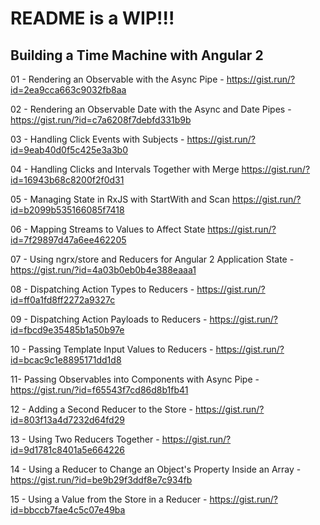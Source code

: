 # README is a WIP!!!

## Building a Time Machine with Angular 2

01 - Rendering an Observable with the Async Pipe - https://gist.run/?id=2ea9cca663c9032fb8aa

02 - Rendering an Observable Date with the Async and Date Pipes - 
https://gist.run/?id=c7a6208f7debfd331b9b

03 - Handling Click Events with Subjects - https://gist.run/?id=9eab40d0f5c425e3a3b0

04 - Handling Clicks and Intervals Together with Merge https://gist.run/?id=16943b68c8200f2f0d31

05 - Managing State in RxJS with StartWith and Scan https://gist.run/?id=b2099b535166085f7418

06 - Mapping Streams to Values to Affect State https://gist.run/?id=7f29897d47a6ee462205

07 - Using ngrx/store and Reducers for Angular 2 Application State - https://gist.run/?id=4a03b0eb0b4e388eaaa1

08 - Dispatching Action Types to Reducers - https://gist.run/?id=ff0a1fd8ff2272a9327c

09 - Dispatching Action Payloads to Reducers - https://gist.run/?id=fbcd9e35485b1a50b97e

10 - Passing Template Input Values to Reducers - https://gist.run/?id=bcac9c1e8895171dd1d8

11- Passing Observables into Components with Async Pipe - https://gist.run/?id=f65543f7cd86d8b1fb41

12 - Adding a Second Reducer to the Store - https://gist.run/?id=803f13a4d7232d64fd29

13 - Using Two Reducers Together - https://gist.run/?id=9d1781c8401a5e664226

14 - Using a Reducer to Change an Object's Property Inside an Array - https://gist.run/?id=be9b29f3ddf8e7c934fb

15 - Using a Value from the Store in a Reducer - https://gist.run/?id=bbccb7fae4c5c07e49ba
